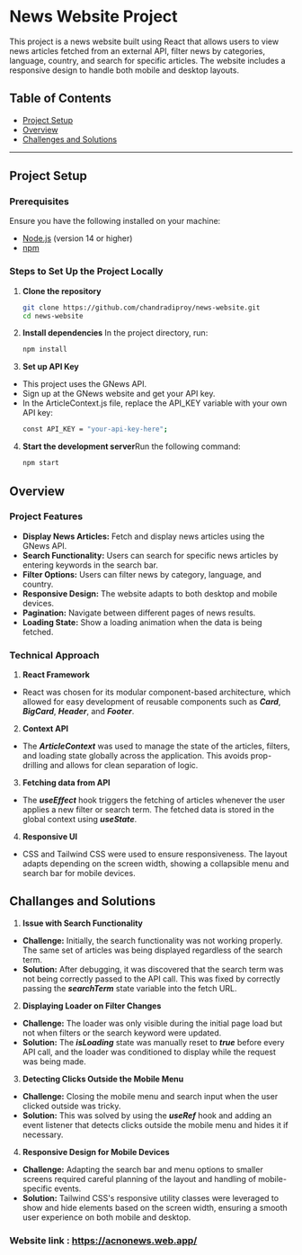 # News Website Project

This project is a news website built using React that allows users to view news articles fetched from an external API, filter news by categories, language, country, and search for specific articles. The website includes a responsive design to handle both mobile and desktop layouts.

## Table of Contents
- [Project Setup](#project-setup)
- [Overview](#overview)
- [Challenges and Solutions](#challenges-and-solutions)

---

## Project Setup

### Prerequisites
Ensure you have the following installed on your machine:
- [Node.js](https://nodejs.org/) (version 14 or higher)
- [npm](https://www.npmjs.com/)

### Steps to Set Up the Project Locally

1. **Clone the repository**
   ```bash
   git clone https://github.com/chandradiproy/news-website.git
   cd news-website
2. **Install dependencies** In the project directory, run:
    ```bash
    npm install
3. **Set up API Key**

- This project uses the GNews API.
- Sign up at the GNews website and get your API key.
- In the ArticleContext.js file, replace the API_KEY variable with your own API key:
    ```bash
    const API_KEY = "your-api-key-here";
4. **Start the development server**Run the following command:
    ```bash
    npm start

## Overview
### Project Features
-   **Display News Articles:** Fetch and display news articles using the GNews API.
-   **Search Functionality:** Users can search for specific news articles by entering keywords in the search bar.
-   **Filter Options:** Users can filter news by category, language, and country.
-   **Responsive Design:** The website adapts to both desktop and mobile devices.
-   **Pagination:** Navigate between different pages of news results.
-   **Loading State:** Show a loading animation when the data is being fetched.

### Technical Approach
1. **React Framework**
- React was chosen for its modular component-based architecture, which allowed for easy development of reusable components such as ***Card***, ***BigCard***, ***Header***, and ***Footer***.

2. **Context API**
- The ***ArticleContext*** was used to manage the state of the articles, filters, and loading state globally across the application. This avoids prop-drilling and allows for clean separation of logic.

3. **Fetching data from API**
- The ***useEffect*** hook triggers the fetching of articles whenever the user applies a new filter or search term. The fetched data is stored in the global context using ***useState***.

4. **Responsive UI**
- CSS and Tailwind CSS were used to ensure responsiveness. The layout adapts depending on the screen width, showing a collapsible menu and search bar for mobile devices.

## Challanges and Solutions
1. **Issue with Search Functionality**
- **Challenge:** Initially, the search functionality was not working properly. The same set of articles was being displayed regardless of the search term.
- **Solution:** After debugging, it was discovered that the search term was not being correctly passed to the API call. This was fixed by correctly passing the ***searchTerm*** state variable into the fetch URL.

2. **Displaying Loader on Filter Changes**

- **Challenge:** The loader was only visible during the initial page load but not when filters or the search keyword were updated.
- **Solution:** The ***isLoading*** state was manually reset to ***true*** before every API call, and the loader was conditioned to display while the request was being made.

3. **Detecting Clicks Outside the Mobile Menu**

- **Challenge:** Closing the mobile menu and search input when the user clicked outside was tricky.
- **Solution:** This was solved by using the ***useRef*** hook and adding an event listener that detects clicks outside the mobile menu and hides it if necessary.

4. **Responsive Design for Mobile Devices**

- **Challenge:** Adapting the search bar and menu options to smaller screens required careful planning of the layout and handling of mobile-specific events.
- **Solution:** Tailwind CSS's responsive utility classes were leveraged to show and hide elements based on the screen width, ensuring a smooth user experience on both mobile and desktop.

### Website link : https://acnonews.web.app/
